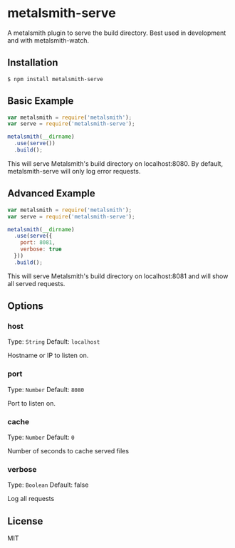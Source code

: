 
# metalsmith-serve

A metalsmith plugin to serve the build directory. Best used in development and with metalsmith-watch.

## Installation

    $ npm install metalsmith-serve

## Basic Example

```js
var metalsmith = require('metalsmith');
var serve = require('metalsmith-serve');

metalsmith(__dirname)
  .use(serve())
  .build();
```

This will serve Metalsmith's build directory on localhost:8080. By default, metalsmith-serve will only log error requests.

## Advanced Example

```js
var metalsmith = require('metalsmith');
var serve = require('metalsmith-serve');

metalsmith(__dirname)
  .use(serve({
    port: 8081,
    verbose: true
  }))
  .build();
```

This will serve Metalsmith's build directory on localhost:8081 and will show all served requests.

## Options

### host
Type: `String`
Default: `localhost`

Hostname or IP to listen on.

### port
Type: `Number`
Default: `8080`

Port to listen on.

### cache
Type: `Number`
Default: `0`

Number of seconds to cache served files

### verbose
Type: `Boolean`
Default: false

Log all requests

## License

  MIT
